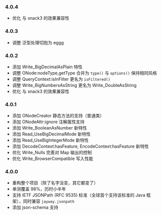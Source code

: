 
### 4.0.4

* 优化 与 snack3 的效果兼容性

### 4.0.3

* 调整 泛型处理切抱为 eggg

### 4.0.2

* 添加 Write_BigDecimalAsPlain 特性
* 调整 ONode:nodeType,getType 合并为 `type()` 与 `options()` 保持相同风格
* 调整 QueryContext:isInFilter 更名为 `isFiltered()`
* 调整 Write_BigNumbersAsString 更名为 Write_DoubleAsString
* 优化 与 snack3 的效果兼容性

### 4.0.1

* 添加 ONodeCreator 静态方法的支持（普通类）
* 添加 ONodeAttr:ignore 注解属性支持
* 添加 Write_BooleanAsNumber 新特性
* 添加 Read_UseBigDecimalMode 新特性
* 添加 Read_UseBigIntegerMode 新特性
* 添加 DecodeContext:hasFeature, EncodeContext:hasFeature 新特性
* 优化 Write_Nulls 完善对 Map 输出的控制
* 优化 Write_BrowserCompatible 写入性能


### 4.0.0

* 重构整个项目（除了名字没变，其它都变了） 
* 单测覆盖 98%，历时小半年 
* 支持 IETF JSONPath (RFC 9535) 标准（全球首个支持该标准的 Java 框架），同时兼容 `jayway.jsonpath`
* 添加 json-schema 支持

